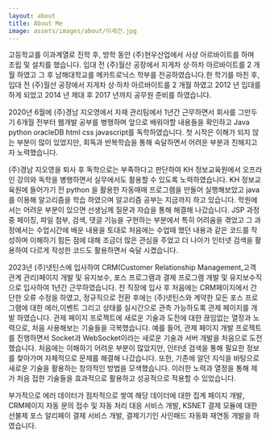 ```yaml
---
layout: about
title: About Me
image: assets/images/about/이세건.jpg
---
```


고등학교를 이과계열로 진학 후, 방학 동안 (주)현우산업에서 사상 아르바이트를 하며 조립 및
설치를 했습니다. 입대 전 (주)월산 공장에서 지게차 상·하차 아르바이트를 2 개월 하였고 그 후
남해대학교를 메카트로닉스 학부를 전공하였습니다.한 학기를 마친 후, 입대 전 (주)월산 공장에서
지게차 상·하차 아르바이트를 2 개월 하였고 2012 년 입대를 하게 되었고 2014 년 제대 후
2017 년까지 공무원 준비를 하였습니다.

 
2020년 6월에 (주)경남 지오영에서 자재 관리팀에서 1년간 근무하면서
회사를 그만두기 6개월 전부터 웹개발 공부를 병행하며 앞으로 배워야할 내용들을 확인하고 
Java python oracleDB html css javascript를 독학하였습니다. 
첫 시작은 이해가 되지 않는 부분이 많이 있었지만,
회독과 반복학습을 통해 숙달하면서 어려운 부분과 친해지고자 노력했습니다.

(주)경남 지오영을 퇴사 후 독학으로는 부족하다고 판단하여 KH 정보교육원에서 오프라인 강의와 독학을 병행하면서 
실무에서도 활용할 수 있도록 노력하였습니다.
KH 정보교육원에 들어가기 전 python 을 활용한 자동매매 프로그램을 만들어 실행해보았고 java를
이용해 알고리즘을 학습 하였으며 알고리즘 공부는 지금까지 하고 있습니다. 학원에서는 어려운
부분이 있으면 선생님께 질문과 자습을 통해 해결해 나갔습니다. JSP 과정 중 페이징, 파일 첨부,
검색, 댓글 기능을 구현하는 부분에서 특히 어려움을 겪었고 그 과정에서는 수업시간에 배운
내용을 토대로 처음에는 수업때 했던 내용과 같은 코드를 작성하며 이해하기 힘든 점에 대해
조금더 많은 관심을 주었고 더 나아가 인터넷 검색을 활용하여 다르게 작성한 코드도 활용하면서
숙달 시켰습니다.

2023년 (주)넷틴스에 입사하여 CRM(Customer Relationship Management,고객 관계 관리)페이지 개발 및 유지보수, 포스 프로그램과 결제 프로그램 개발 및 유지보수직으로 입사하여
1년간 근무하였습니다. 전 직장에 입사 후 처음에는 CRM페이지에서 간단한 오류 수정을 하였고, 
정규직으로 전환 후에는 (주)넷틴스와 계약한 모든 포스 프로그램에 대한 에러,이벤트 그리고 상태를 실시간으로 관측 가능하도록 관제 페이지를 개발 하였습니다.
관제 페이지 프로젝트에 새로운 기술과 도전에 대한 끊임없는 열정과 노력으로, 처음 사용해보는 기술들을 극복했습니다. 
예를 들어, 관제 페이지 개발 프로젝트를 진행하면서 Socket과 WebSocket이라는 새로운 기술과 서버 개발을 처음으로 도전했습니다. 
처음에는 이해하기 어려운 부분이 많았지만, 인터넷 검색을 통해 필요한 정보를 찾아가며 자체적으로 문제를 해결해 나갔습니다. 
또한, 기존에 알던 지식을 바탕으로 새로운 기술을 활용하는 창의적인 방법을 모색했습니다. 
이러한 노력과 열정을 통해 제가 처음 접한 기술들을 효과적으로 활용하고 성공적으로 적용할 수 있었습니다.

부가적으로 에러 데이터가 점차적으로 쌓여 해당 데이터에 대한 집계 페이지 개발,
CRM페이지 자동 문의 접수 및 자동 처리 대응 서비스 개발,
KSNET 결제 모듈에 대한 선불제 포스 알리페이 결제 서비스 개발,
결제기기인 사인패드 자동화 재연동 개발을 하였습니다.
